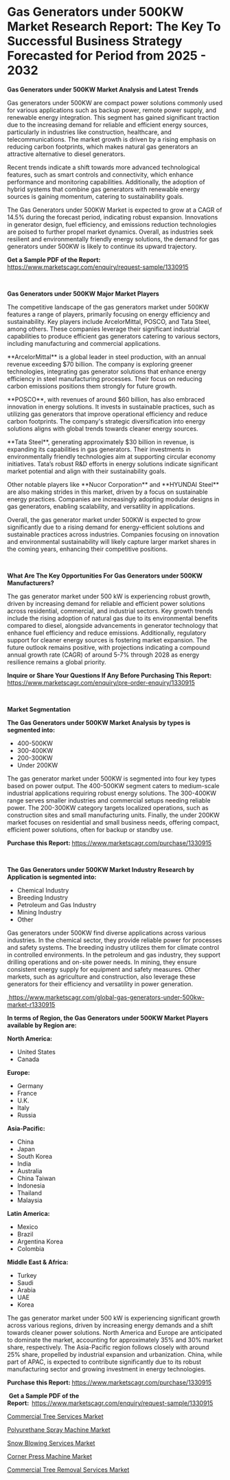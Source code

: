 <p><h1>Gas Generators under 500KW Market Research Report: The Key To Successful Business Strategy Forecasted for Period from 2025 - 2032</h1></p><p><strong>Gas Generators under 500KW Market Analysis and Latest Trends</strong></p>
<p><p>Gas generators under 500KW are compact power solutions commonly used for various applications such as backup power, remote power supply, and renewable energy integration. This segment has gained significant traction due to the increasing demand for reliable and efficient energy sources, particularly in industries like construction, healthcare, and telecommunications. The market growth is driven by a rising emphasis on reducing carbon footprints, which makes natural gas generators an attractive alternative to diesel generators.</p><p>Recent trends indicate a shift towards more advanced technological features, such as smart controls and connectivity, which enhance performance and monitoring capabilities. Additionally, the adoption of hybrid systems that combine gas generators with renewable energy sources is gaining momentum, catering to sustainability goals. </p><p>The Gas Generators under 500KW Market is expected to grow at a CAGR of 14.5% during the forecast period, indicating robust expansion. Innovations in generator design, fuel efficiency, and emissions reduction technologies are poised to further propel market dynamics. Overall, as industries seek resilient and environmentally friendly energy solutions, the demand for gas generators under 500KW is likely to continue its upward trajectory.</p></p>
<p><strong>Get a Sample PDF of the Report:&nbsp;</strong> <a href="https://www.marketscagr.com/enquiry/request-sample/1330915?utm_campaign=3277&utm_medium=2&utm_source=Github&utm_content=ia&utm_term=26032025&utm_id=gas-generators-under-500kw">https://www.marketscagr.com/enquiry/request-sample/1330915</a></p>
<p>&nbsp;</p>
<p><strong>Gas Generators under 500KW Major Market Players</strong></p>
<p><p>The competitive landscape of the gas generators market under 500KW features a range of players, primarily focusing on energy efficiency and sustainability. Key players include ArcelorMittal, POSCO, and Tata Steel, among others. These companies leverage their significant industrial capabilities to produce efficient gas generators catering to various sectors, including manufacturing and commercial applications.</p><p>**ArcelorMittal** is a global leader in steel production, with an annual revenue exceeding $70 billion. The company is exploring greener technologies, integrating gas generator solutions that enhance energy efficiency in steel manufacturing processes. Their focus on reducing carbon emissions positions them strongly for future growth.</p><p>**POSCO**, with revenues of around $60 billion, has also embraced innovation in energy solutions. It invests in sustainable practices, such as utilizing gas generators that improve operational efficiency and reduce carbon footprints. The company's strategic diversification into energy solutions aligns with global trends towards cleaner energy sources.</p><p>**Tata Steel**, generating approximately $30 billion in revenue, is expanding its capabilities in gas generators. Their investments in environmentally friendly technologies aim at supporting circular economy initiatives. Tata’s robust R&D efforts in energy solutions indicate significant market potential and align with their sustainability goals.</p><p>Other notable players like **Nucor Corporation** and **HYUNDAI Steel** are also making strides in this market, driven by a focus on sustainable energy practices. Companies are increasingly adopting modular designs in gas generators, enabling scalability, and versatility in applications.</p><p>Overall, the gas generator market under 500KW is expected to grow significantly due to a rising demand for energy-efficient solutions and sustainable practices across industries. Companies focusing on innovation and environmental sustainability will likely capture larger market shares in the coming years, enhancing their competitive positions.</p></p>
<p>&nbsp;</p>
<p><strong>What Are The Key Opportunities For Gas Generators under 500KW Manufacturers?</strong></p>
<p><p>The gas generator market under 500 kW is experiencing robust growth, driven by increasing demand for reliable and efficient power solutions across residential, commercial, and industrial sectors. Key growth trends include the rising adoption of natural gas due to its environmental benefits compared to diesel, alongside advancements in generator technology that enhance fuel efficiency and reduce emissions. Additionally, regulatory support for cleaner energy sources is fostering market expansion. The future outlook remains positive, with projections indicating a compound annual growth rate (CAGR) of around 5-7% through 2028 as energy resilience remains a global priority.</p></p>
<p><strong>Inquire or Share Your Questions If Any Before Purchasing This Report:</strong> <a href="https://www.marketscagr.com/enquiry/pre-order-enquiry/1330915?utm_campaign=3277&utm_medium=2&utm_source=Github&utm_content=ia&utm_term=26032025&utm_id=gas-generators-under-500kw">https://www.marketscagr.com/enquiry/pre-order-enquiry/1330915</a></p>
<p>&nbsp;</p>
<p><strong>Market Segmentation</strong></p>
<p><strong>The Gas Generators under 500KW Market Analysis by types is segmented into:</strong></p>
<p><ul><li>400-500KW</li><li>300-400KW</li><li>200-300KW</li><li>Under 200KW</li></ul></p>
<p><p>The gas generator market under 500KW is segmented into four key types based on power output. The 400-500KW segment caters to medium-scale industrial applications requiring robust energy solutions. The 300-400KW range serves smaller industries and commercial setups needing reliable power. The 200-300KW category targets localized operations, such as construction sites and small manufacturing units. Finally, the under 200KW market focuses on residential and small business needs, offering compact, efficient power solutions, often for backup or standby use.</p></p>
<p><strong>Purchase this Report:&nbsp;</strong><a href="https://www.marketscagr.com/purchase/1330915?utm_campaign=3277&utm_medium=2&utm_source=Github&utm_content=ia&utm_term=26032025&utm_id=gas-generators-under-500kw">https://www.marketscagr.com/purchase/1330915</a></p>
<p>&nbsp;</p>
<p><strong>The Gas Generators under 500KW Market Industry Research by Application is segmented into:</strong></p>
<p><ul><li>Chemical Industry</li><li>Breeding Industry</li><li>Petroleum and Gas Industry</li><li>Mining Industry</li><li>Other</li></ul></p>
<p><p>Gas generators under 500KW find diverse applications across various industries. In the chemical sector, they provide reliable power for processes and safety systems. The breeding industry utilizes them for climate control in controlled environments. In the petroleum and gas industry, they support drilling operations and on-site power needs. In mining, they ensure consistent energy supply for equipment and safety measures. Other markets, such as agriculture and construction, also leverage these generators for their efficiency and versatility in power generation.</p></p>
<p><a href="https://www.marketscagr.com/global-gas-generators-under-500kw-market-r1330915?utm_campaign=3277&utm_medium=2&utm_source=Github&utm_content=ia&utm_term=26032025&utm_id=gas-generators-under-500kw">&nbsp;https://www.marketscagr.com/global-gas-generators-under-500kw-market-r1330915</a></p>
<p><strong>In terms of Region, the Gas Generators under 500KW Market Players available by Region are:</strong></p>
<p>
    <p> <strong> North America: </strong>
        <ul>
            <li>United States</li>
            <li>Canada</li>
        </ul>
        </p> 
    <p> <strong> Europe: </strong>
        <ul>
            <li>Germany</li>
            <li>France</li>
            <li>U.K.</li>
            <li>Italy</li>
            <li>Russia</li>
        </ul>
        </p> 
    <p> <strong> Asia-Pacific: </strong>
        <ul>
            <li>China</li>
            <li>Japan</li>
            <li>South Korea</li>
            <li>India</li>
            <li>Australia</li>
            <li>China Taiwan</li>
            <li>Indonesia</li>
            <li>Thailand</li>
            <li>Malaysia</li>
        </ul>
        </p> 
    <p> <strong> Latin America: </strong>
        <ul>
            <li>Mexico</li>
            <li>Brazil</li>
            <li>Argentina Korea</li>
            <li>Colombia</li>
        </ul>
        </p> 
    <p> <strong> Middle East & Africa: </strong>
        <ul>
            <li>Turkey</li>
            <li>Saudi</li>
            <li>Arabia</li>
            <li>UAE</li>
            <li>Korea</li>
        </ul>
    </p>
    </p>
<p><p>The gas generator market under 500 kW is experiencing significant growth across various regions, driven by increasing energy demands and a shift towards cleaner power solutions. North America and Europe are anticipated to dominate the market, accounting for approximately 35% and 30% market share, respectively. The Asia-Pacific region follows closely with around 25% share, propelled by industrial expansion and urbanization. China, while part of APAC, is expected to contribute significantly due to its robust manufacturing sector and growing investment in energy technologies.</p></p>
<p><strong>Purchase this Report: </strong><a href="https://www.marketscagr.com/purchase/1330915?utm_campaign=3277&utm_medium=2&utm_source=Github&utm_content=ia&utm_term=26032025&utm_id=gas-generators-under-500kw">https://www.marketscagr.com/purchase/1330915</a></p>
<p>&nbsp;<strong>Get a Sample PDF of the Report:&nbsp;&nbsp;</strong><a href="https://www.marketscagr.com/enquiry/request-sample/1330915?utm_campaign=3277&utm_medium=2&utm_source=Github&utm_content=ia&utm_term=26032025&utm_id=gas-generators-under-500kw">https://www.marketscagr.com/enquiry/request-sample/1330915</a></p>
<p><strong></strong></p>
<p><p><a href="https://www.linkedin.com/pulse/commercial-tree-services-market-size-report-projected-cagr-gnnve?utm_campaign=3277&utm_medium=2&utm_source=Github&utm_content=ia&utm_term=26032025&utm_id=gas-generators-under-500kw">Commercial Tree Services Market</a></p><p><a href="https://www.linkedin.com/pulse/polyurethane-spray-machine-market-outlook-strategic-insights-w7nce?utm_campaign=3277&utm_medium=2&utm_source=Github&utm_content=ia&utm_term=26032025&utm_id=gas-generators-under-500kw">Polyurethane Spray Machine Market</a></p><p><a href="https://www.linkedin.com/pulse/snow-blowing-services-market-scope-business-update-growth-zr0qf?utm_campaign=3277&utm_medium=2&utm_source=Github&utm_content=ia&utm_term=26032025&utm_id=gas-generators-under-500kw">Snow Blowing Services Market</a></p><p><a href="https://www.linkedin.com/pulse/assessment-corner-press-machine-market-current-landscape-future-xmple?utm_campaign=3277&utm_medium=2&utm_source=Github&utm_content=ia&utm_term=26032025&utm_id=gas-generators-under-500kw">Corner Press Machine Market</a></p><p><a href="https://www.linkedin.com/pulse/size-commercial-tree-removal-services-marketindustry-trends-1pzzf?utm_campaign=3277&utm_medium=2&utm_source=Github&utm_content=ia&utm_term=26032025&utm_id=gas-generators-under-500kw">Commercial Tree Removal Services Market</a></p></p>
